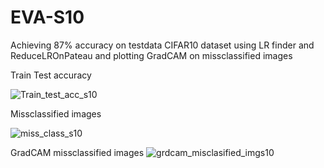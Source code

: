 # EVA-S10
Achieving 87% accuracy on testdata CIFAR10 dataset using LR finder and ReduceLROnPateau and plotting GradCAM on missclassified images

Train Test accuracy

![Train_test_acc_s10](https://user-images.githubusercontent.com/19210895/77450057-c0bb6b00-6e18-11ea-8351-1f9b4a18d079.JPG)

Missclassified images 

![miss_class_s10](https://user-images.githubusercontent.com/19210895/78055212-d395e880-73a0-11ea-95fb-e31108a33bb7.JPG)


GradCAM missclassified images
![grdcam_misclasified_imgs10](https://user-images.githubusercontent.com/19210895/78055136-b4975680-73a0-11ea-81fe-60707ad88877.JPG)


